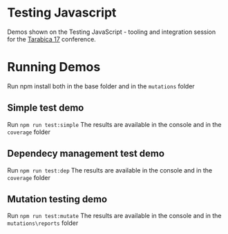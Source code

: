 # Testing Javascript

Demos shown on the Testing JavaScript - tooling and integration session for the [Tarabica 17](http://tarabica.msforge.net/Session/Details/2289) conference.

# Running Demos

Run npm install both in the base folder and in the `mutations` folder

## Simple test demo
Run `npm run test:simple`
The results are available in the console and in the `coverage` folder


## Dependecy management test demo
Run `npm run test:dep`
The results are available in the console and in the `coverage` folder

## Mutation testing demo
Run `npm run test:mutate`
The results are available in the console and in the `mutations\reports` folder
